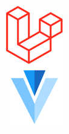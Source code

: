 <img width="150px" style="margin: auto;display: block" src="public/data/image/laravel.png" alt="laravel">
<img width="150px" style="margin: auto;display: block" src="public/data/image/vuetify.png" alt="vuetify">
